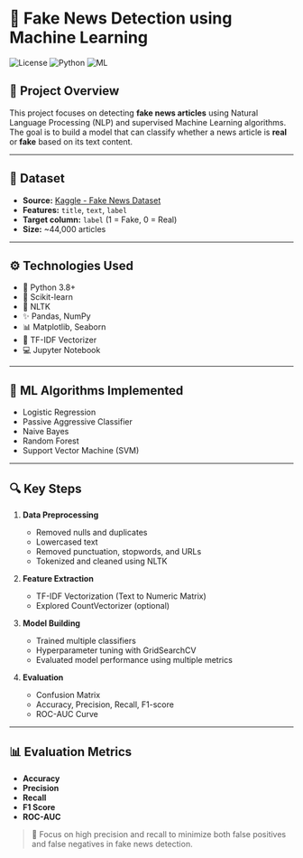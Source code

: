 # 📰 Fake News Detection using Machine Learning

![License](https://img.shields.io/badge/license-MIT-green)
![Python](https://img.shields.io/badge/Python-3.8%2B-blue)
![ML](https://img.shields.io/badge/NLP-Scikit--learn-orange)

## 📌 Project Overview

This project focuses on detecting **fake news articles** using Natural Language Processing (NLP) and supervised Machine Learning algorithms. The goal is to build a model that can classify whether a news article is **real** or **fake** based on its text content.

---

## 📂 Dataset

- **Source:** [Kaggle - Fake News Dataset](https://www.kaggle.com/clmentbisaillon/fake-and-real-news-dataset)
- **Features:** `title`, `text`, `label`
- **Target column:** `label` (1 = Fake, 0 = Real)
- **Size:** ~44,000 articles

---

## ⚙️ Technologies Used

- 🐍 Python 3.8+
- 🧠 Scikit-learn
- 📖 NLTK
- ✨ Pandas, NumPy
- 📊 Matplotlib, Seaborn
- 🧪 TF-IDF Vectorizer
- 💻 Jupyter Notebook

---

## 🧠 ML Algorithms Implemented

- Logistic Regression
- Passive Aggressive Classifier
- Naive Bayes
- Random Forest
- Support Vector Machine (SVM)

---

## 🔍 Key Steps

1. **Data Preprocessing**
   - Removed nulls and duplicates
   - Lowercased text
   - Removed punctuation, stopwords, and URLs
   - Tokenized and cleaned using NLTK

2. **Feature Extraction**
   - TF-IDF Vectorization (Text to Numeric Matrix)
   - Explored CountVectorizer (optional)

3. **Model Building**
   - Trained multiple classifiers
   - Hyperparameter tuning with GridSearchCV
   - Evaluated model performance using multiple metrics

4. **Evaluation**
   - Confusion Matrix
   - Accuracy, Precision, Recall, F1-score
   - ROC-AUC Curve

---

## 📊 Evaluation Metrics

- **Accuracy**
- **Precision**
- **Recall**
- **F1 Score**
- **ROC-AUC**

> 🎯 Focus on high precision and recall to minimize both false positives and false negatives in fake news detection.


